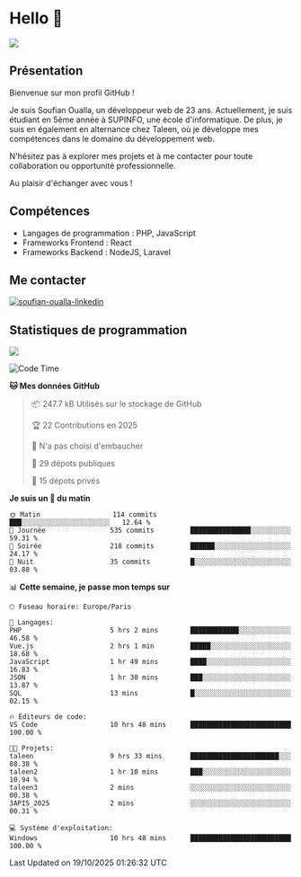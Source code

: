 # Hello 👋

![](https://komarev.com/ghpvc/?username=OSoufian&color=1a1b27)

## Présentation

Bienvenue sur mon profil GitHub !

Je suis Soufian Oualla, un développeur web de 23 ans. Actuellement, je suis étudiant en 5ème année à SUPINFO, une école d'informatique. De plus, je suis en également en alternance chez Taleen, où je développe mes compétences dans le domaine du développement web.

N'hésitez pas à explorer mes projets et à me contacter pour toute collaboration ou opportunité professionnelle.

Au plaisir d'échanger avec vous !

## Compétences

- Langages de programmation : PHP, JavaScript
- Frameworks Frontend : React
- Frameworks Backend : NodeJS, Laravel

## Me contacter

<p>
<a href="https://www.linkedin.com/in/soufian-oualla/" target="_blank"><img align="center" src="https://img.shields.io/badge/-LinkedIn-0077B5?style=for-the-badge&logo=Linkedin&logoColor=white" alt="soufian-oualla-linkedin"/></a>

## Statistiques de programmation

<a href="https://github-readme-stats.vercel.app/api/top-langs/?username=OSoufian&layout=compact">
  <img align="center" src="https://github-readme-stats.vercel.app/api/top-langs/?username=OSoufian&layout=compact"/>
</a>

<br />

<!--START_SECTION:waka-->
![Code Time](http://img.shields.io/badge/Code%20Time-603%20hrs%202%20mins-blue)

**🐱 Mes données GitHub** 

> 📦 247.7 kB Utilisés sur le stockage de GitHub 
 > 
> 🏆 22 Contributions en 2025
 > 
> 🚫 N'a pas choisi d'embaucher
 > 
> 📜 29 dépots publiques 
 > 
> 🔑 15 dépots privés 
 > 
**Je suis un 🐤 du matin** 

```text
🌞 Matin                  114 commits         ███░░░░░░░░░░░░░░░░░░░░░░   12.64 % 
🌆 Journée                535 commits         ███████████████░░░░░░░░░░   59.31 % 
🌃 Soirée                 218 commits         ██████░░░░░░░░░░░░░░░░░░░   24.17 % 
🌙 Nuit                   35 commits          █░░░░░░░░░░░░░░░░░░░░░░░░   03.88 % 
```


📊 **Cette semaine, je passe mon temps sur** 

```text
🕑︎ Fuseau horaire: Europe/Paris

💬 Langages: 
PHP                      5 hrs 2 mins        ████████████░░░░░░░░░░░░░   46.58 % 
Vue.js                   2 hrs 1 min         █████░░░░░░░░░░░░░░░░░░░░   18.68 % 
JavaScript               1 hr 49 mins        ████░░░░░░░░░░░░░░░░░░░░░   16.83 % 
JSON                     1 hr 30 mins        ███░░░░░░░░░░░░░░░░░░░░░░   13.87 % 
SQL                      13 mins             █░░░░░░░░░░░░░░░░░░░░░░░░   02.15 % 

🔥 Éditeurs de code: 
VS Code                  10 hrs 48 mins      █████████████████████████   100.00 % 

🐱‍💻 Projets: 
taleen                   9 hrs 33 mins       ██████████████████████░░░   88.38 % 
taleen2                  1 hr 10 mins        ███░░░░░░░░░░░░░░░░░░░░░░   10.94 % 
taleen3                  2 mins              ░░░░░░░░░░░░░░░░░░░░░░░░░   00.38 % 
3APIS_2025               2 mins              ░░░░░░░░░░░░░░░░░░░░░░░░░   00.31 % 

💻 Système d'exploitation: 
Windows                  10 hrs 48 mins      █████████████████████████   100.00 % 
```


 Last Updated on 19/10/2025 01:26:32 UTC
<!--END_SECTION:waka-->

